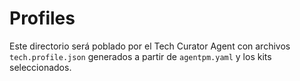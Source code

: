 # Profiles

Este directorio será poblado por el Tech Curator Agent con archivos `tech.profile.json` generados a partir de `agentpm.yaml` y los kits seleccionados.
